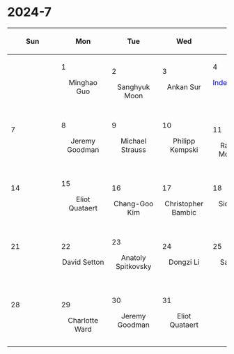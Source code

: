 # 2024-7

|<div style='max-width:100px;width:100px'><p>Sun</p></div>|<div style='max-width:100px;width:100px'><p>Mon</p></div>|<div style='max-width:100px;width:100px'><p>Tue</p></div>|<div style='max-width:100px;width:100px'><p>Wed</p></div>|<div style='max-width:100px;width:100px'><p>Thu</p></div>|<div style='max-width:100px;width:100px'><p>Fri</p></div>|<div style='max-width:100px;width:100px'><p>Sat</p></div>|
|:-:|:-:|:-:|:-:|:-:|:-:|:-:|
|<p><br/><br/></p> |<p align='left'>1</p><p>Minghao Guo<br/><br/></p>|<p align='left'>2</p><p>Sanghyuk<br/> Moon</p>|<p align='left'>3</p><p>Ankan Sur<br/><br/></p>|<p align='left'>4</p><p><span style='color:blue'>Independence Day</span><br/><br/></p>|<p align='left'>5</p><p>Charlotte<br/> Ward</p>|<p align='left'>6</p><p><br/><br/></p>|
|<p align='left'>7</p><p><br/><br/></p>|<p align='left'>8</p><p>Jeremy Goodman<br/><br/></p>|<p align='left'>9</p><p>Michael Strauss<br/><br/></p>|<p align='left'>10</p><p>Philipp Kempski<br/><br/></p>|<p align='left'>11</p><p>Rajsekhar<br/> Mohapatra</p>|<p align='left'>12</p><p>Dongzi Li<br/><br/></p>|<p align='left'>13</p><p><br/><br/></p>|
|<p align='left'>14</p><p><br/><br/></p>|<p align='left'>15</p><p>Eliot Quataert<br/><br/></p>|<p align='left'>16</p><p>Chang-Goo<br/> Kim</p>|<p align='left'>17</p><p>Christopher<br/> Bambic</p>|<p align='left'>18</p><p>Siddhartha<br/> Gupta</p>|<p align='left'>19</p><p>Christian<br/> Jespersen</p>|<p align='left'>20</p><p><br/><br/></p>|
|<p align='left'>21</p><p><br/><br/></p>|<p align='left'>22</p><p>David Setton<br/><br/></p>|<p align='left'>23</p><p>Anatoly Spitkovsky<br/><br/></p>|<p align='left'>24</p><p>Dongzi Li<br/><br/></p>|<p align='left'>25</p><p>Sanghyuk<br/> Moon</p>|<p align='left'>26</p><p>Ankan Sur<br/><br/></p>|<p align='left'>27</p><p><br/><br/></p>|
|<p align='left'>28</p><p><br/><br/></p>|<p align='left'>29</p><p>Charlotte<br/> Ward</p>|<p align='left'>30</p><p>Jeremy Goodman<br/><br/></p>|<p align='left'>31</p><p>Eliot Quataert<br/><br/></p>|<p><br/><br/></p> |<p><br/><br/></p> |<p><br/><br/></p> |
